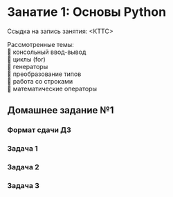 # Занатие 1: Основы Python

Ссыдка на запись занятия: <КТТС>

Рассмотренные темы:  
🔹️ консольный ввод-вывод  
🔹️ циклы (for)  
🔹️ генераторы  
🔹️ преобразование типов  
🔹️ работа со строками  
🔹️ математические операторы  

## Домашнее задание №1

### Формат сдачи ДЗ

### Задача 1

### Задача 2

### Задача 3
